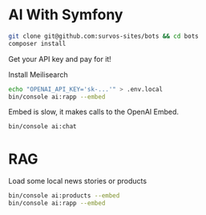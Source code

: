 # AI With Symfony

```bash
git clone git@github.com:survos-sites/bots && cd bots
composer install
```

Get your API key and pay for it!

Install Meilisearch

```bash
echo "OPENAI_API_KEY='sk-...'" > .env.local
bin/console ai:rapp --embed
```

Embed is slow, it makes calls to the OpenAI Embed.

```bash
bin/console ai:chat
```

# RAG

Load some local news stories or products

```bash
bin/console ai:products --embed
bin/console ai:rapp --embed
```

